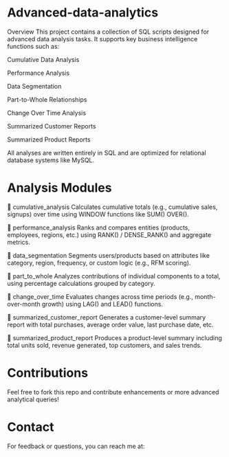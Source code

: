 # Advanced-data-analytics
Overview
This project contains a collection of SQL scripts designed for advanced data analysis tasks. It supports key business intelligence functions such as:

Cumulative Data Analysis

Performance Analysis

Data Segmentation

Part-to-Whole Relationships

Change Over Time Analysis

Summarized Customer Reports

Summarized Product Reports

All analyses are written entirely in SQL and are optimized for relational database systems like MySQL.


# Analysis Modules
🔹 cumulative_analysis
Calculates cumulative totals (e.g., cumulative sales, signups) over time using WINDOW functions like SUM() OVER().

🔹 performance_analysis
Ranks and compares entities (products, employees, regions, etc.) using RANK() / DENSE_RANK() and aggregate metrics.

🔹 data_segmentation
Segments users/products based on attributes like category, region, frequency, or custom logic (e.g., RFM scoring).

🔹 part_to_whole
Analyzes contributions of individual components to a total, using percentage calculations grouped by category.

🔹 change_over_time
Evaluates changes across time periods (e.g., month-over-month growth) using LAG() and LEAD() functions.

🔹 summarized_customer_report
Generates a customer-level summary report with total purchases, average order value, last purchase date, etc.

🔹 summarized_product_report
Produces a product-level summary including total units sold, revenue generated, top customers, and sales trends.

# Contributions
Feel free to fork this repo and contribute enhancements or more advanced analytical queries!

# Contact
For feedback or questions, you can reach me at:
